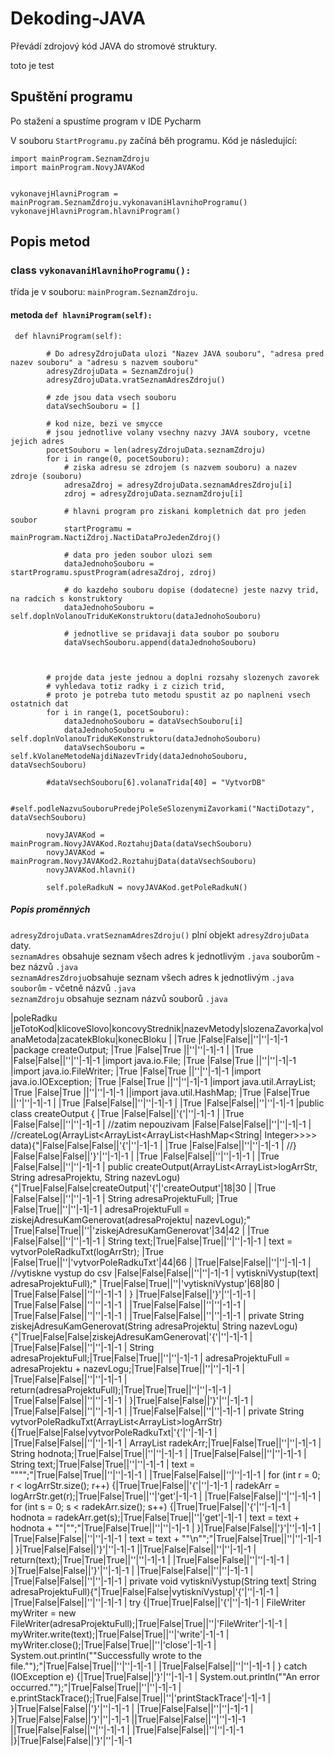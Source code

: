 # Dekoding-JAVA
Převádí zdrojový kód JAVA do stromové struktury.

toto je test

## Spuštění programu
Po stažení a spustíme program v IDE Pycharm

V souboru `StartProgramu.py` začíná běh programu.
Kód je následující:
```
import mainProgram.SeznamZdroju
import mainProgram.NovyJAVAKod


vykonavejHlavniProgram = mainProgram.SeznamZdroju.vykonavaniHlavnihoProgramu()
vykonavejHlavniProgram.hlavniProgram()
```

## Popis metod
### class `vykonavaniHlavnihoProgramu():`
třída je v souboru: `mainProgram.SeznamZdroju`.

#### metoda `def hlavniProgram(self):`
```
 def hlavniProgram(self):

        # Do adresyZdrojuData ulozi "Nazev JAVA souboru", "adresa pred nazev souboru" a "adresu s nazvem souboru"
        adresyZdrojuData = SeznamZdroju()
        adresyZdrojuData.vratSeznamAdresZdroju()

        # zde jsou data vsech souboru
        dataVsechSouboru = []

        # kod nize, bezi ve smycce
        # jsou jednotlive volany vsechny nazvy JAVA soubory, vcetne jejich adres
        pocetSouboru = len(adresyZdrojuData.seznamZdroju)
        for i in range(0, pocetSouboru):
            # ziska adresu se zdrojem (s nazvem souboru) a nazev zdroje (souboru)
            adresaZdroj = adresyZdrojuData.seznamAdresZdroju[i]
            zdroj = adresyZdrojuData.seznamZdroju[i]

            # hlavni program pro ziskani kompletnich dat pro jeden soubor
            startProgramu = mainProgram.NactiZdroj.NactiDataProJedenZdroj()

            # data pro jeden soubor ulozi sem
            dataJednohoSouboru = startProgramu.spustProgram(adresaZdroj, zdroj)

            # do kazdeho souboru dopise (dodatecne) jeste nazvy trid, na radcich s konstruktory
            dataJednohoSouboru = self.doplnVolanouTriduKeKonstruktoru(dataJednohoSouboru)

            # jednotlive se pridavaji data soubor po souboru
            dataVsechSouboru.append(dataJednohoSouboru)



        # projde data jeste jednou a doplni rozsahy slozenych zavorek
        # vyhledava totiz radky i z cizich trid,
        # proto je potreba tuto metodu spustit az po naplneni vsech ostatnich dat
        for i in range(1, pocetSouboru):
            dataJednohoSouboru = dataVsechSouboru[i]
            dataJednohoSouboru = self.doplnVolanouTriduKeKonstruktoru(dataJednohoSouboru)
            dataVsechSouboru = self.kVolaneMetodeNajdiNazevTridy(dataJednohoSouboru, dataVsechSouboru)

        #dataVsechSouboru[6].volanaTrida[40] = "VytvorDB"

        #self.podleNazvuSouboruPredejPoleSeSlozenymiZavorkami("NactiDotazy", dataVsechSouboru)

        novyJAVAKod = mainProgram.NovyJAVAKod.RoztahujData(dataVsechSouboru)
        novyJAVAKod = mainProgram.NovyJAVAKod2.RoztahujData(dataVsechSouboru)
        novyJAVAKod.hlavni()

        self.poleRadkuN = novyJAVAKod.getPoleRadkuN()
```

##### Popis proměnných
`adresyZdrojuData.vratSeznamAdresZdroju()` plní objekt `adresyZdrojuData` daty.  
`seznamAdres` obsahuje seznam všech adres k jednotlivým `.java` souborům - bez názvů `.java`  
`seznamAdresZdroju`obsahuje seznam všech adres k jednotlivým `.java souborům` - včetně názvů `.java`  
`seznamZdroju` obsahuje seznam názvů souborů `.java`  


|poleRadku                                       |jeTotoKod|klicoveSlovo|koncovyStrednik|nazevMetody|slozenaZavorka|volanaMetoda|zacatekBloku|konecBloku
|                                                                                 |True |False|False||''|''|-1|-1
|package createOutput;                                                            |True |False|True ||''|''|-1|-1
|                                                                                 |True |False|False||''|''|-1|-1
|import java.io.File;                                                             |True |False|True ||''|''|-1|-1
|import java.io.FileWriter;                                                       |True |False|True ||''|''|-1|-1
|import java.io.IOException;                                                      |True |False|True ||''|''|-1|-1
|import java.util.ArrayList;                                                      |True |False|True ||''|''|-1|-1
||import java.util.HashMap;                                                       |True |False|True ||''|''|-1|-1
|                                                                                 |True |False|False||''|''|-1|-1
|                                                                                 |True |False|False||''|''|-1|-1
|public class createOutput {                                                      |True |False|False||'{'|''|-1|-1
|                                                                                 |True |False|False||''|''|-1|-1
|    //zatim nepouzivam                                                           |False|False|False||''|''|-1|-1
|    //createLog(ArrayList<ArrayList<ArrayList<HashMap<String| Integer>>>> data){"|False|False|False||'{'|''|-1|-1
|                                                                                 |True |False|False||''|''|-1|-1
|    //}                                                                          |False|False|False||'}'|''|-1|-1
|                                                                                 |True |False|False||''|''|-1|-1
|                                                                                 |True |False|False||''|''|-1|-1
|    public createOutput(ArrayList<ArrayList<String>>logArrStr, String adresaProjektu, String nazevLogu){"|True|False|False|createOutput|'{'|'createOutput'|18|30
|                                                                                 |True |False|False||''|''|-1|-1
|        String adresaProjektuFull;                                               |True |False|True||''|''|-1|-1
|        adresaProjektuFull = ziskejAdresuKamGenerovat(adresaProjektu| nazevLogu);"               |True|False|True||''|'ziskejAdresuKamGenerovat'|34|42
|                                                                                 |True |False|False||''|''|-1|-1
|        String text;|True|False|True||''|''|-1|-1
|        text = vytvorPoleRadkuTxt(logArrStr);                                    |True |False|True||''|'vytvorPoleRadkuTxt'|44|66
|        |True|False|False||''|''|-1|-1
|        //vytiskne vystup do csv                                                 |False|False|False||''|''|-1|-1
|        vytiskniVystup(text| adresaProjektuFull);"                               |True|False|True||''|'vytiskniVystup'|68|80
|                                                                                 |True|False|False||''|''|-1|-1
|    }                                                                            |True|False|False||'}'|''|-1|-1
|                                                                                 |True|False|False||''|''|-1|-1
|                                                                                 |True|False|False||''|''|-1|-1
|    |True|False|False||''|''|-1|-1
|    |True|False|False||''|''|-1|-1
|    private String ziskejAdresuKamGenerovat(String adresaProjektu| String nazevLogu){"|True|False|False|ziskejAdresuKamGenerovat|'{'|''|-1|-1
|        |True|False|False||''|''|-1|-1
|       String adresaProjektuFull;|True|False|True||''|''|-1|-1
|        adresaProjektuFull = adresaProjektu + nazevLogu;|True|False|True||''|''|-1|-1
|    |True|False|False||''|''|-1|-1
|        return(adresaProjektuFull);|True|True|True||''|''|-1|-1
|        |True|False|False||''|''|-1|-1
|    }|True|False|False||'}'|''|-1|-1
|    |True|False|False||''|''|-1|-1
|    |True|False|False||''|''|-1|-1
|    private String vytvorPoleRadkuTxt(ArrayList<ArrayList<String>>logArrStr){|True|False|False|vytvorPoleRadkuTxt|'{'|''|-1|-1
|        |True|False|False||''|''|-1|-1
|        ArrayList<String> radekArr;|True|False|True||''|''|-1|-1
|        String hodnota;|True|False|True||''|''|-1|-1
|        |True|False|False||''|''|-1|-1
|        String text;|True|False|True||''|''|-1|-1
|        text = """";"|True|False|True||''|''|-1|-1
|        |True|False|False||''|''|-1|-1
|        for (int r = 0; r < logArrStr.size(); r++) {|True|True|False||'{'|''|-1|-1
|            radekArr = logArrStr.get(r);|True|False|True||''|'get'|-1|-1
|            |True|False|False||''|''|-1|-1
|            for (int s = 0; s < radekArr.size(); s++) {|True|True|False||'{'|''|-1|-1
|                hodnota = radekArr.get(s);|True|False|True||''|'get'|-1|-1
|                text = text + hodnota + ""|"";"|True|False|True||''|''|-1|-1
|            }|True|False|False||'}'|''|-1|-1
|            |True|False|False||''|''|-1|-1
|            text = text + ""\n"";"|True|False|True||''|''|-1|-1
|        }|True|False|False||'}'|''|-1|-1
||True|False|False||''|''|-1|-1
|        return(text);|True|True|True||''|''|-1|-1
|       |True|False|False||''|''|-1|-1
|    }|True|False|False||'}'|''|-1|-1
|    |True|False|False||''|''|-1|-1
|    |True|False|False||''|''|-1|-1
|    private void vytiskniVystup(String text| String adresaProjektuFull){"|True|False|False|vytiskniVystup|'{'|''|-1|-1
|        |True|False|False||''|''|-1|-1
|        try {|True|True|False||'{'|''|-1|-1
|                FileWriter myWriter = new FileWriter(adresaProjektuFull);|True|False|True||''|'FileWriter'|-1|-1
|                myWriter.write(text);|True|False|True||''|'write'|-1|-1
|                myWriter.close();|True|False|True||''|'close'|-1|-1
|                System.out.println(""Successfully wrote to the file."");"|True|False|True||''|''|-1|-1
|                |True|False|False||''|''|-1|-1
|            } catch (IOException e) {|True|True|False||'}'|''|-1|-1
|                System.out.println(""An error occurred."");"|True|False|True||''|''|-1|-1
|                e.printStackTrace();|True|False|True||''|'printStackTrace'|-1|-1
|          }|True|False|False||'}'|''|-1|-1
|        |True|False|False||''|''|-1|-1
|    }|True|False|False||'}'|''|-1|-1
||True|False|False||''|''|-1|-1
||True|False|False||''|''|-1|-1
|    |True|False|False||''|''|-1|-1
|}|True|False|False||'}'|''|-1|-1



